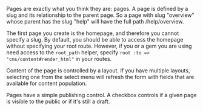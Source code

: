 Pages are exactly what you think they are: pages. A page is defined by a slug and its relationship to the parent page. So a page with slug "overview" whose parent has the slug "help" will have the full path /help/overview.

The first page you create is the homepage, and therefore you cannot specify a slug.  By default, you should be able to access the homepage without specifying your root route.  However, if you or a gem you are using need access to the `root_path` helper, specify `root :to => "cms/content#render_html"` in your routes.

Content of the page is controlled by a layout. If you have multiple layouts, selecting one from the select menu will refresh the form with fields that are available for content population.

Pages have a simple publishing control. A checkbox controls if a given page is visible to the public or if it's still a draft.